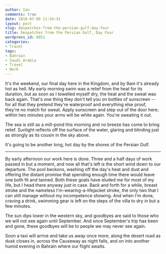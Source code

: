 ```yaml
---
author: Ian
comments: true
date: 2010-07-09 11:54:31
layout: post
slug: despatches-from-the-persian-gulf-day-four
title: Despatches from the Persian Gulf, Day Four
wordpress_id: 8851
categories:
- Travel
tags:
- Bahrain
- Saudi Arabia
- Travel
- Work
---
```


It's the weekend, our final day here in the Kingdom, and by 9am it's already hot as hell.  My early morning swim was a relief from the heat for its duration, but as soon as I towelled myself dry, the heat and the sweat was back again.  That's one thing they don't tell you on bottles of sunscreen -- for all that they pretend they're waterproof and everything else proof, they're no match for sweat.  Apply sunscreen and step out of the door here; within two minutes your arms will be white again.  You're sweating it out.

The sea is still as a mill-pond this morning and no breeze has come to bring relief.  Sunlight reflects off the surface of the water, glaring and blinding just as strongly as its cousin in the sky above.

It's going to be another long, hot day by the shores of the Persian Gulf.

* * *

By early afternoon our work here is done.  Three and a half days of work passed in but a moment, and now all that's left is the short wind down to our departure.  The pool beckons, washing off the day's heat and dust and offering the distant promise that spending enough time there would leave one both fit and tanned.  Both these goals have eluded me for most of my life, but I head there anyway just in case.  Back and forth for a while, breast stroke and the nameless I'm-wearing-a-lifejacket stroke, the only two that I can still manage without my incompetence showing.  And when I'm done, craving a drink, swimming gear is left on the steps of the villa to dry in but a few minutes.

The sun dips lower in the western sky, and goodbyes are said to those who we will not see again until September.  And once September's trip has been and gone, these goodbyes will be to people we may never see again.

Soon a taxi will arrive and take us away once more, along the desert road as dusk closes in, across the Causeway as night falls, and on into another humid evening in Bahrain where our flight awaits.
